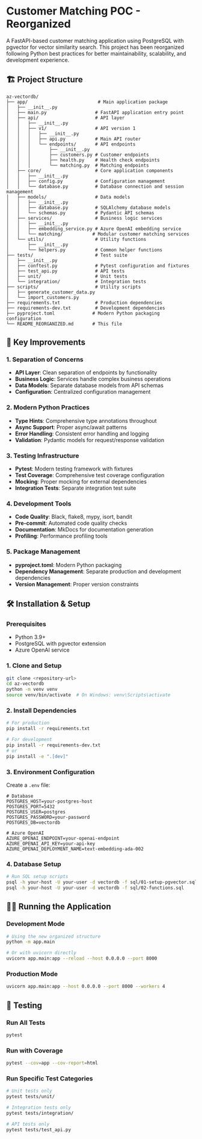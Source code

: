 # Customer Matching POC - Reorganized

A FastAPI-based customer matching application using PostgreSQL with pgvector for vector similarity search. This project has been reorganized following Python best practices for better maintainability, scalability, and development experience.

## 🏗️ Project Structure

```
az-vectordb/
├── app/                          # Main application package
│   ├── __init__.py
│   ├── main.py                  # FastAPI application entry point
│   ├── api/                     # API layer
│   │   ├── __init__.py
│   │   ├── v1/                  # API version 1
│   │   │   ├── __init__.py
│   │   │   ├── api.py           # Main API router
│   │   │   └── endpoints/       # API endpoints
│   │   │       ├── __init__.py
│   │   │       ├── customers.py # Customer endpoints
│   │   │       ├── health.py    # Health check endpoints
│   │   │       └── matching.py  # Matching endpoints
│   ├── core/                    # Core application components
│   │   ├── __init__.py
│   │   ├── config.py            # Configuration management
│   │   └── database.py          # Database connection and session management
│   ├── models/                  # Data models
│   │   ├── __init__.py
│   │   ├── database.py          # SQLAlchemy database models
│   │   └── schemas.py           # Pydantic API schemas
│   ├── services/                # Business logic services
│   │   ├── __init__.py
│   │   ├── embedding_service.py # Azure OpenAI embedding service
│   │   └── matching/           # Modular customer matching services
│   └── utils/                   # Utility functions
│       ├── __init__.py
│       └── helpers.py           # Common helper functions
├── tests/                       # Test suite
│   ├── __init__.py
│   ├── conftest.py              # Pytest configuration and fixtures
│   ├── test_api.py              # API tests
│   ├── unit/                    # Unit tests
│   └── integration/             # Integration tests
├── scripts/                     # Utility scripts
│   ├── generate_customer_data.py
│   └── import_customers.py
├── requirements.txt             # Production dependencies
├── requirements-dev.txt         # Development dependencies
├── pyproject.toml              # Modern Python packaging configuration
└── README_REORGANIZED.md       # This file
```

## 🚀 Key Improvements

### 1. **Separation of Concerns**
- **API Layer**: Clean separation of endpoints by functionality
- **Business Logic**: Services handle complex business operations
- **Data Models**: Separate database models from API schemas
- **Configuration**: Centralized configuration management

### 2. **Modern Python Practices**
- **Type Hints**: Comprehensive type annotations throughout
- **Async Support**: Proper async/await patterns
- **Error Handling**: Consistent error handling and logging
- **Validation**: Pydantic models for request/response validation

### 3. **Testing Infrastructure**
- **Pytest**: Modern testing framework with fixtures
- **Test Coverage**: Comprehensive test coverage configuration
- **Mocking**: Proper mocking for external dependencies
- **Integration Tests**: Separate integration test suite

### 4. **Development Tools**
- **Code Quality**: Black, flake8, mypy, isort, bandit
- **Pre-commit**: Automated code quality checks
- **Documentation**: MkDocs for documentation generation
- **Profiling**: Performance profiling tools

### 5. **Package Management**
- **pyproject.toml**: Modern Python packaging
- **Dependency Management**: Separate production and development dependencies
- **Version Management**: Proper version constraints

## 🛠️ Installation & Setup

### Prerequisites
- Python 3.9+
- PostgreSQL with pgvector extension
- Azure OpenAI service

### 1. Clone and Setup
```bash
git clone <repository-url>
cd az-vectordb
python -m venv venv
source venv/bin/activate  # On Windows: venv\Scripts\activate
```

### 2. Install Dependencies
```bash
# For production
pip install -r requirements.txt

# For development
pip install -r requirements-dev.txt
# or
pip install -e ".[dev]"
```

### 3. Environment Configuration
Create a `.env` file:
```env
# Database
POSTGRES_HOST=your-postgres-host
POSTGRES_PORT=5432
POSTGRES_USER=postgres
POSTGRES_PASSWORD=your-password
POSTGRES_DB=vectordb

# Azure OpenAI
AZURE_OPENAI_ENDPOINT=your-openai-endpoint
AZURE_OPENAI_API_KEY=your-api-key
AZURE_OPENAI_DEPLOYMENT_NAME=text-embedding-ada-002
```

### 4. Database Setup
```bash
# Run SQL setup scripts
psql -h your-host -U your-user -d vectordb -f sql/01-setup-pgvector.sql
psql -h your-host -U your-user -d vectordb -f sql/02-functions.sql
```

## 🏃‍♂️ Running the Application

### Development Mode
```bash
# Using the new organized structure
python -m app.main

# Or with uvicorn directly
uvicorn app.main:app --reload --host 0.0.0.0 --port 8000
```

### Production Mode
```bash
uvicorn app.main:app --host 0.0.0.0 --port 8000 --workers 4
```

## 🧪 Testing

### Run All Tests
```bash
pytest
```

### Run with Coverage
```bash
pytest --cov=app --cov-report=html
```

### Run Specific Test Categories
```bash
# Unit tests only
pytest tests/unit/

# Integration tests only
pytest tests/integration/

# API tests only
pytest tests/test_api.py
```